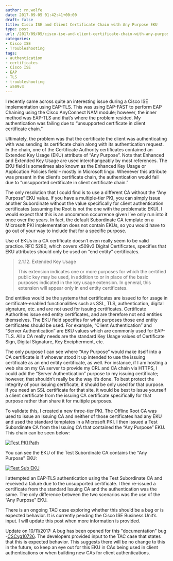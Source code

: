 ```yaml
---
author: rn.wolfe
date: 2017-09-05 01:42:41+00:00
draft: false
title: Cisco ISE and Client Certificate Chain with Any Purpose EKU
type: post
url: /2017/09/05/cisco-ise-and-client-certificate-chain-with-any-purpose-eku/
categories:
- Cisco ISE
- Troubleshooting
tags:
- authentication
- certificates
- Cisco ISE
- EAP
- TLS
- troubleshooting
- x509v3
---
```


I recently came across quite an interesting issue during a Cisco ISE implementation using EAP-TLS. This was using EAP-FAST to perform EAP Chaining using the Cisco AnyConnect NAM module; however, the inner method was EAP-TLS and that’s where the problem resided. My authentication was failing due to “unsupported certificate in client certificate chain.”

Ultimately, the problem was that the certificate the client was authenticating with was sending its certificate chain along with its authentication request. In the chain, one of the Certificate Authority certificates contained an Extended Key Usage (EKU) attribute of “Any Purpose”. Note that Enhanced and Extended Key Usage are used interchangeably by most references. The EKU field is sometimes also known as the Enhanced Key Usage or Application Policies field – mostly in Microsoft lingo. Whenever this attribute was present in the client’s certificate chain, the authentication would fail due to “unsupported certificate in client certificate chain.”

The only resolution that I could find is to use a different CA without the “Any Purpose” EKU value. If you have a multiple-tier PKI, you can simply issue another Subordinate without the value specifically for client authentication certificates (assuming the Root is not the one with the problematic EKU). I would expect that this is an uncommon occurrence given I’ve only run into it once over the years. In fact, the default Subordinate CA template on a Microsoft PKI implementation does not contain EKUs, so you would have to go out of your way to include that for a specific purpose.

Use of EKUs in a CA certificate doesn’t even really seem to be valid practice. RFC 5280, which covers x509v3 Digital Certificates, specifies that EKU attributes should only be used on “end entity” certificates.

<blockquote>2.1.12. Extended Key Usage

This extension indicates one or more purposes for which the certified public key may be used, in addition to or in place of the basic purposes indicated in the key usage extension. In general, this extension will appear only in end entity certificates.</blockquote>

End entities would be the systems that certificates are issued to for usage in certificate-enabled functionalities such as SSL, TLS, authentication, digital signature, etc. and are not used for issuing certificates. Certificate Authorities issue end entity certificates, and are therefore not end entities themselves. The EKU field specifies for what purposes those end entity certificates should be used. For example, “Client Authentication” and “Server Authentication” are EKU values which are commonly used for EAP-TLS. All a CA really needs are the standard Key Usage values of Certificate Sign, Digital Signature, Key Encipherment, etc.

The only purpose I can see where “Any Purpose” would make itself into a CA certificate is if whoever stood it up intended to use the issuing certificate as an end entity certificate, as well. For instance, if I am hosting a web site on my CA server to provide my CRL and CA chain via HTTPS, I could add the “Server Authentication” purpose to my issuing certificate; however, that shouldn’t really be the way it’s done. To best protect the integrity of your issuing certificate, it should be only used for that purpose. If you need an SSL certificate for that site, it would be best to issue yourself a client certificate from the issuing CA certificate specifically for that purpose rather than share it for multiple purposes.

To validate this, I created a new three-tier PKI. The Offline Root CA was used to issue an Issuing CA and neither of those certificates had any EKU and used the standard templates in a Microsoft PKI. I then issued a Test Subordinate CA from the Issuing CA that contained the “Any Purpose” EKU. This chain can be seen below:

[![Test PKI Path](https://www.somewolfe.com/wp-content/uploads/2017/09/Path-300x84.png)
](https://www.somewolfe.com/wp-content/uploads/2017/09/Path.png)

You can see the EKU of the Test Subordinate CA contains the "Any Purpose" EKU:

[![Test Sub EKU](https://www.somewolfe.com/wp-content/uploads/2017/09/Test-Sub-EKU-242x300.png)
](https://www.somewolfe.com/wp-content/uploads/2017/09/Test-Sub-EKU.png)

I attempted an EAP-TLS authentication using the Test Subordinate CA and received a failure due to the unsupported certificate. I then re-issued a certificate from the standard Issuing CA and the authentication was the same. The only difference between the two scenarios was the use of the “Any Purpose” EKU.

There is an ongoing TAC case exploring whether this should be a bug or is expected behavior. It is currently pending the Cisco ISE Business Unit’s input. I will update this post when more information is provided.

Update on 10/11/2017: A bug has been opened for this "documentation" bug -[CSCvg10726](https://bst.cloudapps.cisco.com/bugsearch/bug/CSCvg10726). The developers provided input to the TAC case that states that this is expected behavior. This suggests there will be no change to this in the future, so keep an eye out for this EKU in CAs being used in client authentications or when building new CAs for client authentications.

